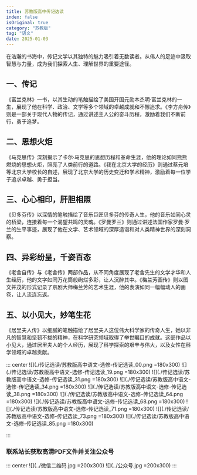 ```yaml
---
title: 苏教版高中传记选读
index: false
isOriginal: true
category: "苏教版"
tag: "语文"
date: 2025-01-03
---
```


在浩瀚的书海中，传记文学以其独特的魅力吸引着无数读者。从伟人的足迹中汲取智慧与力量，成为我们探索人生、理解世界的重要途径。

## 一、传记

《富兰克林》一书，以其生动的笔触描绘了美国开国元勋本杰明·富兰克林的一生，展现了他在科学、政治、文学等多个领域的卓越成就和不懈追求。《李方舟传》则是一部关于现代人物的传记，通过讲述主人公的奋斗历程，激励着我们不断前行，勇于追梦。

## 二、思想火炬

《马克思传》深刻揭示了卡尔·马克思的思想历程和革命生涯，他的理论如同熊熊燃烧的思想火炬，照亮了人类前行的道路。《我在北京大学的经历》则通过蔡元培等北京大学校长的自述，展现了北京大学的历史变迁和学术精神，激励着每一位学子追求卓越、勇于担当。

## 三、心心相印，肝胆相照

《贝多芬传》以深情的笔触描绘了音乐巨匠贝多芬的传奇人生，他的音乐如同心灵的桥梁，连接着每一个渴望共鸣的灵魂。《罗曼罗兰》则通过讲述法国作家罗曼·罗兰的生平事迹，展现了他在文学、艺术领域的深厚造诣和对人类精神世界的深刻洞察。

## 四、异彩纷呈，千姿百态

《老舍自传》与《老舍传》两部作品，从不同角度展现了老舍先生的文学才华和人生经历，他的文字如同万花筒般绚烂多彩，让人沉醉其中。《梅兰芳画传》则以图文并茂的形式记录了京剧大师梅兰芳的艺术生涯，他的表演如同一幅幅动人的画卷，让人流连忘返。

## 五、以小见大，妙笔生花

《居里夫人传》以细腻的笔触描绘了居里夫人这位伟大科学家的传奇人生，她以非凡的智慧和坚韧不拔的精神，在科学研究领域取得了举世瞩目的成就。这部作品以小见大，通过居里夫人的个人经历，展现了科学探索的艰辛与伟大，以及女性在科学领域的卓越贡献。

::: center
![](./传记选读/苏教版高中语文-选修-传记选读_00.png =180x300)
![](./传记选读/苏教版高中语文-选修-传记选读_19.png =180x300)
![](./传记选读/苏教版高中语文-选修-传记选读_31.png =180x300)
![](./传记选读/苏教版高中语文-选修-传记选读_34.png =180x300)
![](./传记选读/苏教版高中语文-选修-传记选读_38.png =180x300)
![](./传记选读/苏教版高中语文-选修-传记选读_64.png =180x300)
![](./传记选读/苏教版高中语文-选修-传记选读_68.png =180x300)
![](./传记选读/苏教版高中语文-选修-传记选读_71.png =180x300)
![](./传记选读/苏教版高中语文-选修-传记选读_73.png =180x300)
![](./传记选读/苏教版高中语文-选修-传记选读_85.png =180x300)

:::

### 联系站长获取高清PDF文件并关注公众号
::: center
![](../微信二维码.jpg =200x300)
![](../公众号.jpg =200x300)
:::
